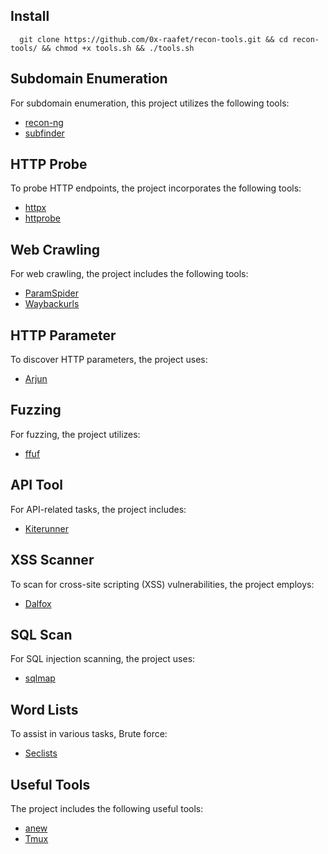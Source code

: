 ## Install
 ```shell
   git clone https://github.com/0x-raafet/recon-tools.git && cd recon-tools/ && chmod +x tools.sh && ./tools.sh
 ```
## Subdomain Enumeration

For subdomain enumeration, this project utilizes the following tools:

- [recon-ng](https://github.com/lanmaster53/recon-ng)
- [subfinder](https://github.com/projectdiscovery/subfinder)

## HTTP Probe

To probe HTTP endpoints, the project incorporates the following tools:

- [httpx](https://github.com/projectdiscovery/httpx)
- [httprobe](https://github.com/tomnomnom/httprobe)

## Web Crawling

For web crawling, the project includes the following tools:

- [ParamSpider](https://github.com/devanshbatham/ParamSpider)
- [Waybackurls](https://github.com/tomnomnom/waybackurls)

## HTTP Parameter

To discover HTTP parameters, the project uses:

- [Arjun](https://github.com/s0md3v/Arjun)

## Fuzzing

For fuzzing, the project utilizes:

- [ffuf](https://github.com/ffuf/ffuf)

## API Tool

For API-related tasks, the project includes:

- [Kiterunner](https://github.com/assetnote/kiterunner)

## XSS Scanner

To scan for cross-site scripting (XSS) vulnerabilities, the project employs:

- [Dalfox](https://github.com/hahwul/dalfox)

## SQL Scan

For SQL injection scanning, the project uses:

- [sqlmap](https://github.com/sqlmapproject/sqlmap)

## Word Lists

To assist in various tasks, Brute force:

- [Seclists](https://github.com/danielmiessler/SecLists)

## Useful Tools

The project includes the following useful tools:

- [anew](https://github.com/tomnomnom/anew)
- [Tmux](https://github.com/tmux/tmux)
